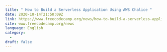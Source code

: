 ```yaml
---
title: " How to Build a Serverless Application Using AWS Chalice "
date: 2020-10-14T21:50:09Z
link: https://www.freecodecamp.org/news/how-to-build-a-serverless-application-using-aws-chalice/?utm_medium=RSS&utm_source=news.12bit.vn
site: www.freecodecamp.org/news
language: English
category:
  -   
draft: false
---
```

